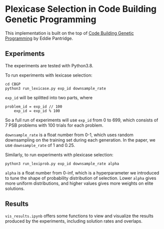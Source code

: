 # Plexicase Selection in Code Building Genetic Programming

This implementation is built on the top of [Code Building Genetic Programming](https://github.com/erp12/CodeBuildingGeneticProgramming-ProtoType) by Eddie Pantridge.


## Experiments

The experiments are tested with Python3.8.

To run experiments with lexicase selection:
```
cd CBGP
python3 run_lexicase.py exp_id downsample_rate
```

`exp_id` will be splitted into two parts, where
```
problem_id = exp_id // 100
    exp_id = exp_id % 100
```

So a full run of experiments will use `exp_id` from 0 to 699, which consists of 7 PSB problems with 100 trials for each problem. 

`downsample_rate` is a float number from 0-1, which uses random downsampling on the training set during each generation. In the paper, we use `downsample_rate` of 1 and 0.25.

Similarly, to run experiments with plexicase selection:
```
python3 run_lexiprob.py exp_id downsample_rate alpha
```

`alpha` is a float number from 0-inf, which is a hyperparameter we introduced to tune the shape of probability distribution of selection. Lower `alpha` gives more uniform distributions, and higher values gives more weights on elite solutions. 

## Results
`vis_results.ipynb` offers some functions to view and visualize the results produced by the experiments, including solution rates and overlaps. 
